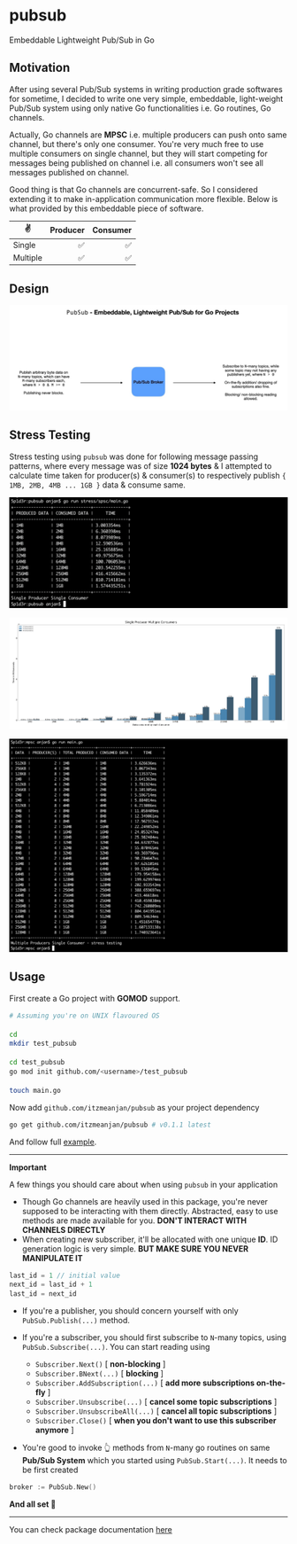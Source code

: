 # pubsub
Embeddable Lightweight Pub/Sub in Go

## Motivation

After using several Pub/Sub systems in writing production grade softwares for sometime, I decided to write one very simple, embeddable, light-weight Pub/Sub system using only native Go functionalities i.e. Go routines, Go channels.

Actually, Go channels are **MPSC** i.e. multiple producers can push onto same channel, but there's only one consumer. You're very much free to use multiple consumers on single channel, but they will start competing for messages being published on channel i.e. all consumers won't see all messages published on channel.

Good thing is that Go channels are concurrent-safe. So I considered extending it to make in-application communication more flexible. Below is what provided by this embeddable piece of software.

✌️ | Producer | Consumer
--- | --: | --:
Single | ✅ | ✅
Multiple | ✅ | ✅

## Design

![architecture](./sc/architecture.jpg)

## Stress Testing

Stress testing using `pubsub` was done for following message passing patterns, where every message was of size **1024 bytes** & I attempted to calculate time taken for producer(s) & consumer(s) to respectively publish `{ 1MB, 2MB, 4MB ... 1GB }` data & consume same.

![spsc](./sc/spsc.png)

![spmc](./stress/spmc.png)

![mpsc](./sc/mpsc.png)

## Usage

First create a Go project with **GOMOD** support.

```bash
# Assuming you're on UNIX flavoured OS

cd
mkdir test_pubsub

cd test_pubsub
go mod init github.com/<username>/test_pubsub

touch main.go
```

Now add `github.com/itzmeanjan/pubsub` as your project dependency

```bash
go get github.com/itzmeanjan/pubsub # v0.1.1 latest
```

And follow full [example](./example/main.go).

---

**Important**

A few things you should care about when using `pubsub` in your application

- Though Go channels are heavily used in this package, you're never supposed to be interacting with them directly. Abstracted, easy to use methods are made available for you. **DON'T INTERACT WITH CHANNELS DIRECTLY**
- When creating new subscriber, it'll be allocated with one unique **ID**. ID generation logic is very simple. **BUT MAKE SURE YOU NEVER MANIPULATE IT**

```js
last_id = 1 // initial value
next_id = last_id + 1
last_id = next_id
```
- If you're a publisher, you should concern yourself with only `PubSub.Publish(...)` method.
- If you're a subscriber, you should first subscribe to `N`-many topics, using `PubSub.Subscribe(...)`. You can start reading using
    - `Subscriber.Next()` [ **non-blocking** ]
    - `Subscriber.BNext(...)` [ **blocking** ]
    - `Subscriber.AddSubscription(...)` [ **add more subscriptions on-the-fly** ]
    - `Subscriber.Unsubscribe(...)` [ **cancel some topic subscriptions** ]
    - `Subscriber.UnsubscribeAll(...)` [ **cancel all topic subscriptions** ]
    - `Subscriber.Close()` [ **when you don't want to use this subscriber anymore** ]

- You're good to invoke 👆 methods from `N`-many go routines on same **Pub/Sub System** which you started using `PubSub.Start(...)`. It needs to be first created

```go
broker := PubSub.New()
```

**And all set 🚀**

---

You can check package documentation [here](https://pkg.go.dev/github.com/itzmeanjan/pubsub)
